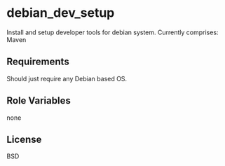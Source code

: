 debian_dev_setup
================

Install and setup developer tools for debian system.
Currently comprises:
Maven

Requirements
------------

Should just require any Debian based OS.

Role Variables
--------------

none

License
-------

BSD